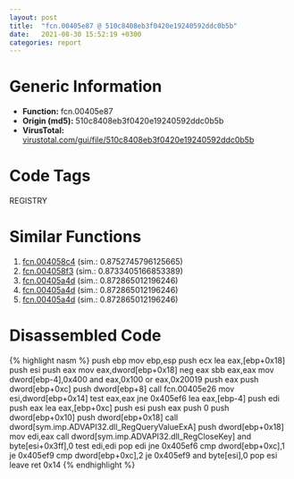 ```yaml
---
layout: post
title:  "fcn.00405e87 @ 510c8408eb3f0420e19240592ddc0b5b"
date:   2021-08-30 15:52:19 +0300
categories: report
---
```


# Generic Information
- **Function:** fcn.00405e87
- **Origin (md5):** 510c8408eb3f0420e19240592ddc0b5b
- **VirusTotal:** [virustotal.com/gui/file/510c8408eb3f0420e19240592ddc0b5b][virustotal_ref]

# Code Tags
<span class="tag" id="REGISTRY">REGISTRY</span>


# Similar Functions

1. [fcn.004058c4][similar_1_ref] (sim.: 0.8752745796125665)
2. [fcn.004058f3][similar_2_ref] (sim.: 0.8733405166853389)
3. [fcn.00405a4d][similar_3_ref] (sim.: 0.872865012196246)
4. [fcn.00405a4d][similar_4_ref] (sim.: 0.872865012196246)
5. [fcn.00405a4d][similar_5_ref] (sim.: 0.872865012196246)


# Disassembled Code

{% highlight nasm %}
push ebp
mov ebp,esp
push ecx
lea eax,[ebp+0x18]
push esi
push eax
mov eax,dword[ebp+0x18]
neg eax
sbb eax,eax
mov dword[ebp-4],0x400
and eax,0x100
or eax,0x20019
push eax
push dword[ebp+0xc]
push dword[ebp+8]
call fcn.00405e26
mov esi,dword[ebp+0x14]
test eax,eax
jne 0x405ef6
lea eax,[ebp-4]
push edi
push eax
lea eax,[ebp+0xc]
push esi
push eax
push 0
push dword[ebp+0x10]
push dword[ebp+0x18]
call dword[sym.imp.ADVAPI32.dll_RegQueryValueExA]
push dword[ebp+0x18]
mov edi,eax
call dword[sym.imp.ADVAPI32.dll_RegCloseKey]
and byte[esi+0x3ff],0
test edi,edi
pop edi
jne 0x405ef6
cmp dword[ebp+0xc],1
je 0x405ef9
cmp dword[ebp+0xc],2
je 0x405ef9
and byte[esi],0
pop esi
leave 
ret 0x14
{% endhighlight %}


[similar_1_ref]: /report/fcn.004058c4@88c77a55c813a535f04a021f665ec5b4
[similar_2_ref]: /report/fcn.004058f3@8cfdb0713f3b8f9b0a5ef775f40cf182
[similar_3_ref]: /report/fcn.00405a4d@3a780067b4fcdbc523bd6f0e3b89f181
[similar_4_ref]: /report/fcn.00405a4d@cce7ba37a5ac487b09e8c8d292223615
[similar_5_ref]: /report/fcn.00405a4d@024d69b3dfb503973cce5c1700f282aa
[virustotal_ref]: https://www.virustotal.com/gui/file/510c8408eb3f0420e19240592ddc0b5b